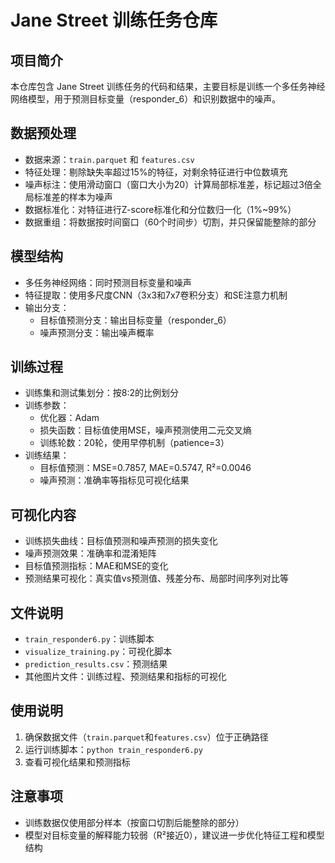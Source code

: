 # Jane Street 训练任务仓库

## 项目简介
本仓库包含 Jane Street 训练任务的代码和结果，主要目标是训练一个多任务神经网络模型，用于预测目标变量（responder_6）和识别数据中的噪声。

## 数据预处理
- 数据来源：`train.parquet` 和 `features.csv`
- 特征处理：剔除缺失率超过15%的特征，对剩余特征进行中位数填充
- 噪声标注：使用滑动窗口（窗口大小为20）计算局部标准差，标记超过3倍全局标准差的样本为噪声
- 数据标准化：对特征进行Z-score标准化和分位数归一化（1%~99%）
- 数据重组：将数据按时间窗口（60个时间步）切割，并只保留能整除的部分

## 模型结构
- 多任务神经网络：同时预测目标变量和噪声
- 特征提取：使用多尺度CNN（3x3和7x7卷积分支）和SE注意力机制
- 输出分支：
  - 目标值预测分支：输出目标变量（responder_6）
  - 噪声预测分支：输出噪声概率

## 训练过程
- 训练集和测试集划分：按8:2的比例划分
- 训练参数：
  - 优化器：Adam
  - 损失函数：目标值使用MSE，噪声预测使用二元交叉熵
  - 训练轮数：20轮，使用早停机制（patience=3）
- 训练结果：
  - 目标值预测：MSE=0.7857, MAE=0.5747, R²=0.0046
  - 噪声预测：准确率等指标见可视化结果

## 可视化内容
- 训练损失曲线：目标值预测和噪声预测的损失变化
- 噪声预测效果：准确率和混淆矩阵
- 目标值预测指标：MAE和MSE的变化
- 预测结果可视化：真实值vs预测值、残差分布、局部时间序列对比等

## 文件说明
- `train_responder6.py`：训练脚本
- `visualize_training.py`：可视化脚本
- `prediction_results.csv`：预测结果
- 其他图片文件：训练过程、预测结果和指标的可视化

## 使用说明
1. 确保数据文件（`train.parquet`和`features.csv`）位于正确路径
2. 运行训练脚本：`python train_responder6.py`
3. 查看可视化结果和预测指标

## 注意事项
- 训练数据仅使用部分样本（按窗口切割后能整除的部分）
- 模型对目标变量的解释能力较弱（R²接近0），建议进一步优化特征工程和模型结构 
